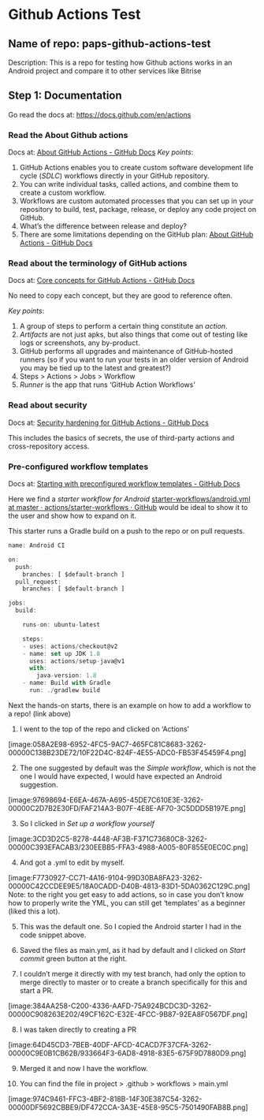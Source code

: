 # Github Actions Test
## Name of repo: paps-github-actions-test
Description: This is a repo for testing how Github actions works in an Android project and compare it to other services like Bitrise

## Step 1: Documentation
Go read the docs at: https://docs.github.com/en/actions

### Read the About Github actions
Docs at: [About GitHub Actions - GitHub Docs](https://docs.github.com/en/actions/getting-started-with-github-actions/about-github-actions)
*Key points*: 
1. GitHub Actions enables you to create custom software development life cycle (*SDLC*) workflows directly in your GitHub repository.
2. You can write individual tasks, called actions, and combine them to create a custom workflow.
3. Workflows are custom automated processes that you can set up in your repository to build, test, package, release, or deploy any code project on GitHub.
4. What’s the difference between release and deploy?
5. There are some limitations depending on the GitHub plan: [About GitHub Actions - GitHub Docs](https://docs.github.com/en/actions/getting-started-with-github-actions/about-github-actions#usage-limits)

### Read about the terminology of GitHub actions
Docs at: [Core concepts for GitHub Actions - GitHub Docs](https://docs.github.com/en/actions/getting-started-with-github-actions/core-concepts-for-github-actions)

No need to copy each concept, but they are good to reference often.

*Key points*:
1. A group of steps to perform a certain thing constitute an *action*.
2. *Artifacts* are not just apks, but also things that come out of testing like logs or screenshots, any by-product.
3. GitHub performs all upgrades and maintenance of GitHub-hosted runners (so if you want to run your tests in an older version of Android you may be tied up to the latest and greatest?)
4. Steps > Actions > Jobs > Workflow
5. *Runner* is the app that runs ‘GitHub Action Workflows’

### Read about security
Docs at: [Security hardening for GitHub Actions - GitHub Docs](https://docs.github.com/en/actions/getting-started-with-github-actions/security-hardening-for-github-actions)

This includes the basics of secrets, the use of third-party actions and cross-repository access.

### Pre-configured workflow templates
Docs at: [Starting with preconfigured workflow templates - GitHub Docs](https://docs.github.com/en/actions/getting-started-with-github-actions/starting-with-preconfigured-workflow-templates)

Here we find a *starter workflow for Android* [starter-workflows/android.yml at master · actions/starter-workflows · GitHub](https://github.com/actions/starter-workflows/blob/master/ci/android.yml) would be ideal to show it to the user and show how to expand on it.

This starter runs a Gradle build on a push to the repo or on pull requests.

``` javascript
name: Android CI

on:
  push:
    branches: [ $default-branch ]
  pull_request:
    branches: [ $default-branch ]

jobs:
  build:

    runs-on: ubuntu-latest

    steps:
    - uses: actions/checkout@v2
    - name: set up JDK 1.8
      uses: actions/setup-java@v1
      with:
        java-version: 1.8
    - name: Build with Gradle
      run: ./gradlew build
```


Next the hands-on starts, there is an example on how to add a workflow to a repo! (link above)

1. I went to the top of the repo and clicked on ‘Actions’

[image:058A2E98-6952-4FC5-9AC7-465FC81C8683-3262-00000C138B23DE72/10F22D4C-824F-4E55-ADC0-FB53F45459F4.png]

2. The one suggested by default was the *Simple workflow*, which is not the one I would have expected, I would have expected an Android suggestion.

[image:97698694-E6EA-467A-A695-45DE7C610E3E-3262-00000C2D7B2E30FD/FAF214A3-B07F-4E8E-AF70-3C5DDD5B197E.png]

3. So I clicked in *Set up a workflow yourself*

[image:3CD3D2C5-8278-4448-AF3B-F371C73680C8-3262-00000C393EFACAB3/230EEBB5-FFA3-4988-A005-80F855E0EC0C.png]

4. And got a .yml to edit by myself.

[image:F7730927-CC71-4A16-9104-99D30BA8FA23-3262-00000C42CCDEE9E5/18A0CADD-D40B-4813-83D1-5DA0362C129C.png]
Note: to the right you get easy to add actions, so in case you don’t know how to properly write the YML, you can still get ‘templates’ as a beginner (liked this a lot).

5. This was the default one. So I copied the Android starter I had in the code snippet above.

6. Saved the files as main.yml, as it had by default and I clicked on *Start commit* green button at the right.

7. I couldn’t merge it directly with my test branch, had only the option to merge directly to master or to create a branch specifically for this and start a PR.


[image:384AA258-C200-4336-AAFD-75A924BCDC3D-3262-00000C908263E202/49CF162C-E32E-4FCC-9B87-92EA8F0567DF.png]

8. I was taken directly to creating a PR

[image:64D45CD3-7BEB-40DF-AFCD-4CACD7F37CFA-3262-00000C9E0B1CB62B/933664F3-6AD8-4918-83E5-675F9D7880D9.png]

9. Merged it and now I have the workflow.

11. You can find the file in project > .github > workflows > main.yml

[image:974C9461-FFC3-4BF2-818B-14F30E387C54-3262-00000DF5692CBBE9/DF472CCA-3A3E-45E8-95C5-7501490FAB8B.png]
